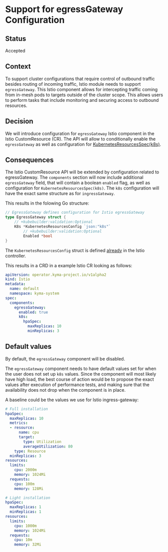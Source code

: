 # Support for **egressGateway** Configuration

## Status

Accepted

## Context

To support cluster configurations that require control of outbound traffic
besides routing of incoming traffic, Istio module needs to support `egressGateway`.
This Istio component allows for intercepting traffic coming from in-mesh pods to 
targets outside of the cluster scope. This allows users to perform tasks that include
monitoring and securing access to outbound resources.

## Decision

We will introduce configuration for `egressGateway` Istio component in the
Istio CustomResource (CR). The API will allow to conditionally enable
the `egressGateway` as well as configuration for [KubernetesResourcesSpec(k8s)](https://istio.io/latest/docs/reference/config/istio.operator.v1alpha1/#KubernetesResourcesSpec).

## Consequences

The Istio CustomResource API will be extended by configuration related to egressGateway. The `components` section will now include additional `egressGateway` field, that will contain a boolean `enabled` flag, as well as configuration for `KubernetesResourcesSpec(k8s)`. The `k8s` configuration will have the exact same structure as for `ingressGateway`.

This results in the folowing Go structure:

```go
// EgressGateway defines configuration for Istio egressGateway
type EgressGateway struct {
	// +kubebuilder:validation:Optional
	K8s *KubernetesResourcesConfig `json:"k8s"`
        // +kubebuilder:validation:Optional
        Enabled *bool
}
```

The `KubernetesResourcesConfig` struct is defined [already](https://github.com/kyma-project/istio/blob/04890425c106ffd564d4c209994f99b4e692f9ec/api/v1alpha2/istio_structs.go#L37) in the Istio controller.

This results in a CRD in a example Istio CR looking as follows:

```yaml
apiVersion: operator.kyma-project.io/v1alpha2
kind: Istio
metadata:
  name: default
  namespace: kyma-system
spec:
  components:
    egressGateway:
      enabled: true
      k8s:
        hpaSpec:
          maxReplicas: 10
          minReplicas: 3
```

## Default values

By default, the `egressGateway` component will be disabled.

The `egressGateway` component needs to have default values set for when the user does not set up `k8s` values. Since the component will most likely have high load, the best course of action would be to propose the exact values after execution of performance tests, and making sure that the availability does not drop when the component is in place.

A baseline could be the values we use for Istio ingress-gateway:

```yaml
# Full installation
hpaSpec:
  maxReplicas: 10
  metrics:
  - resource:
      name: cpu
      target:
        type: Utilization
        averageUtilization: 80
    type: Resource
  minReplicas: 3
resources:
  limits:
    cpu: 2000m
    memory: 1024Mi
  requests:
    cpu: 100m
    memory: 128Mi
```

```yaml
# Light installation
hpaSpec:
  maxReplicas: 1
  minReplicas: 1
resources:
  limits:
    cpu: 1000m
    memory: 1024Mi
  requests:
    cpu: 10m
    memory: 32Mi
```

